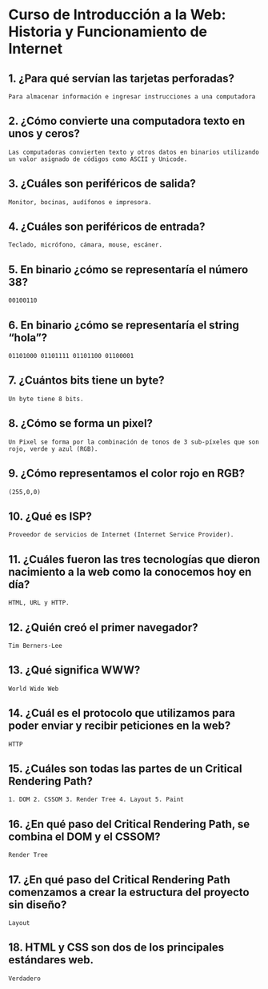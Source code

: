 # Curso de Introducción a la Web: Historia y Funcionamiento de Internet

## 1. ¿Para qué servían las tarjetas perforadas?
    Para almacenar información e ingresar instrucciones a una computadora

## 2. ¿Cómo convierte una computadora texto en unos y ceros?
    Las computadoras convierten texto y otros datos en binarios utilizando un valor asignado de códigos como ASCII y Unicode.

## 3. ¿Cuáles son periféricos de salida?
    Monitor, bocinas, audífonos e impresora.

## 4. ¿Cuáles son periféricos de entrada?
    Teclado, micrófono, cámara, mouse, escáner.

## 5. En binario ¿cómo se representaría el número 38?
    00100110

## 6. En binario ¿cómo se representaría el string “hola”?
    01101000 01101111 01101100 01100001

## 7. ¿Cuántos bits tiene un byte?
    Un byte tiene 8 bits.

## 8. ¿Cómo se forma un pixel?
    Un Pixel se forma por la combinación de tonos de 3 sub-píxeles que son rojo, verde y azul (RGB).

## 9. ¿Cómo representamos el color rojo en RGB?
    (255,0,0)

## 10. ¿Qué es ISP?
    Proveedor de servicios de Internet (Internet Service Provider).

## 11. ¿Cuáles fueron las tres tecnologías que dieron nacimiento a la web como la conocemos hoy en día?
    HTML, URL y HTTP.

## 12. ¿Quién creó el primer navegador?
    Tim Berners-Lee

## 13. ¿Qué significa WWW?
    World Wide Web

## 14. ¿Cuál es el protocolo que utilizamos para poder enviar y recibir peticiones en la web?
    HTTP

## 15. ¿Cuáles son todas las partes de un Critical Rendering Path?
    1. DOM 2. CSSOM 3. Render Tree 4. Layout 5. Paint

## 16. ¿En qué paso del Critical Rendering Path, se combina el DOM y el CSSOM?
    Render Tree

## 17. ¿En qué paso del Critical Rendering Path comenzamos a crear la estructura del proyecto sin diseño?
    Layout

## 18. HTML y CSS son dos de los principales estándares web.
    Verdadero